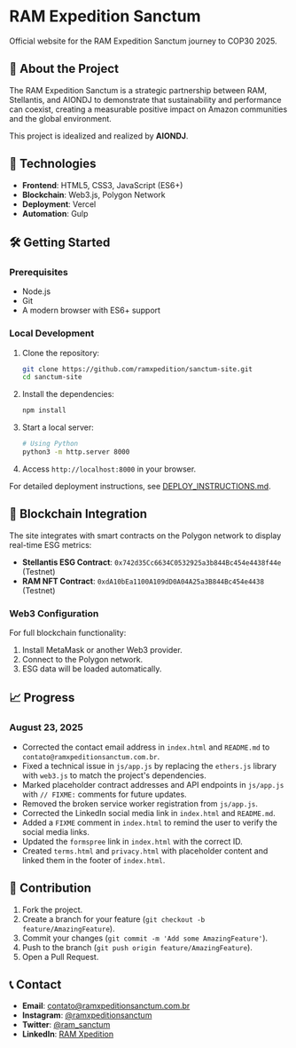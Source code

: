 # RAM Expedition Sanctum

Official website for the RAM Expedition Sanctum journey to COP30 2025.

## 🌿 About the Project

The RAM Expedition Sanctum is a strategic partnership between RAM, Stellantis, and AIONDJ to demonstrate that sustainability and performance can coexist, creating a measurable positive impact on Amazon communities and the global environment.

This project is idealized and realized by **AIONDJ**.

## 🚀 Technologies

- **Frontend**: HTML5, CSS3, JavaScript (ES6+)
- **Blockchain**: Web3.js, Polygon Network
- **Deployment**: Vercel
- **Automation**: Gulp

## 🛠️ Getting Started

### Prerequisites

- Node.js
- Git
- A modern browser with ES6+ support

### Local Development

1. Clone the repository:
   ```bash
   git clone https://github.com/ramxpedition/sanctum-site.git
   cd sanctum-site
   ```

2. Install the dependencies:
   ```bash
   npm install
   ```

3. Start a local server:
   ```bash
   # Using Python
   python3 -m http.server 8000
   ```

4. Access `http://localhost:8000` in your browser.

For detailed deployment instructions, see [DEPLOY_INSTRUCTIONS.md](DEPLOY_INSTRUCTIONS.md).

## 🔗 Blockchain Integration

The site integrates with smart contracts on the Polygon network to display real-time ESG metrics:

- **Stellantis ESG Contract**: `0x742d35Cc6634C0532925a3b844Bc454e4438f44e` (Testnet)
- **RAM NFT Contract**: `0xdA10bEa1100A109dD0A04A25a3B844Bc454e4438` (Testnet)

### Web3 Configuration

For full blockchain functionality:

1. Install MetaMask or another Web3 provider.
2. Connect to the Polygon network.
3. ESG data will be loaded automatically.

## 📈 Progress

### August 23, 2025

- Corrected the contact email address in `index.html` and `README.md` to `contato@ramxpeditionsanctum.com.br`.
- Fixed a technical issue in `js/app.js` by replacing the `ethers.js` library with `web3.js` to match the project's dependencies.
- Marked placeholder contract addresses and API endpoints in `js/app.js` with `// FIXME:` comments for future updates.
- Removed the broken service worker registration from `js/app.js`.
- Corrected the LinkedIn social media link in `index.html` and `README.md`.
- Added a `FIXME` comment in `index.html` to remind the user to verify the social media links.
- Updated the `formspree` link in `index.html` with the correct ID.
- Created `terms.html` and `privacy.html` with placeholder content and linked them in the footer of `index.html`.

## 🤝 Contribution

1. Fork the project.
2. Create a branch for your feature (`git checkout -b feature/AmazingFeature`).
3. Commit your changes (`git commit -m 'Add some AmazingFeature'`).
4. Push to the branch (`git push origin feature/AmazingFeature`).
5. Open a Pull Request.

## 📞 Contact

- **Email**: contato@ramxpeditionsanctum.com.br
- **Instagram**: [@ramxpeditionsanctum](https://instagram.com/ramxpeditionsanctum)
- **Twitter**: [@ram_sanctum](https://twitter.com/ram_sanctum)
- **LinkedIn**: [RAM Xpedition](https://linkedin.com/company/ramxpedition)